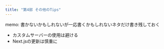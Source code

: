 ```yaml
---
title: "第4部 その他のTips"
---
```


memo: 書かないかもしれないが一応書くかもしれないネタだけ書き残しておく

- カスタムサーバーの使用は避ける
- Next.jsの更新は慎重に
